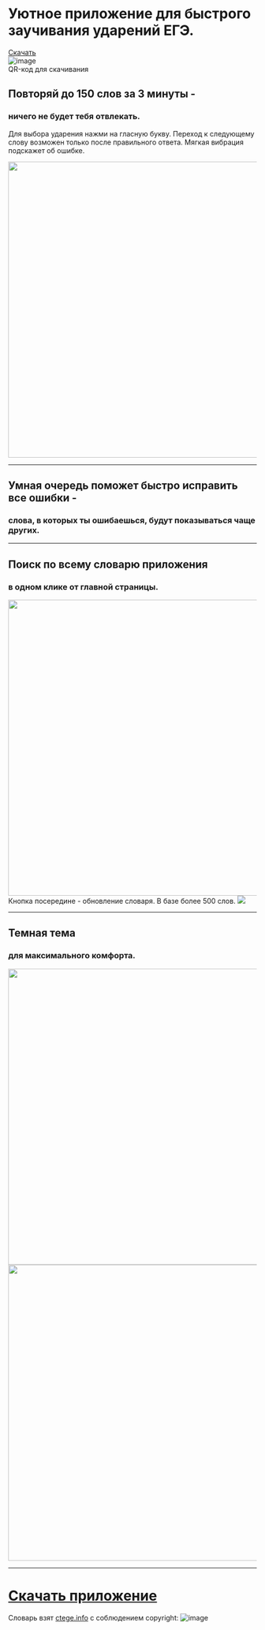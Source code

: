 # Уютное приложение для быстрого заучивания ударений ЕГЭ. 
[Скачать](https://cli.co/accents-thecattest-apk)  
![image](https://user-images.githubusercontent.com/57992909/152184732-a38c993c-8b76-4d03-b4d6-bb7ec4a072d7.png)  
QR-код для скачивания

## Повторяй до 150 слов за 3 минуты -
### ничего не будет тебя отвлекать.  
Для выбора ударения нажми на гласную букву. Переход к следующему слову возможен только после правильного ответа. Мягкая вибрация подскажет об ошибке.

<img src="https://github.com/thecattest/accents/raw/master/screenshots/main-light.jpg" height="600">  

---
## Умная очередь поможет быстро исправить все ошибки -
### слова, в которых ты ошибаешься, будут показываться чаще других.

---
## Поиск по всему словарю приложения
### в одном клике от главной страницы.
<img src="https://github.com/thecattest/accents/raw/master/screenshots/vocab-light.jpg" height="600">
Кнопка посередине - обновление словаря. В базе более 500 слов.
<img src="https://user-images.githubusercontent.com/57992909/166425788-b8e53ec8-8ba7-4f55-802f-f41da04196b3.png">

---
## Темная тема
### для максимального комфорта.
<div>
<img src="https://github.com/thecattest/accents/raw/master/screenshots/main-dark.jpg" height="600">
<img src="https://github.com/thecattest/accents/raw/master/screenshots/vocab-dark.jpg" height="600">
</div>

---
# [Скачать приложение](https://cli.co/accents-thecattest-apk)  
Словарь взят [ctege.info](https://ctege.info/russkiy-yazyik-teoriya-ege/orfoepicheskiy-slovnik-minimum-ege-po-russkomu-yazyiku.html) с соблюдением copyright: 
![image](https://user-images.githubusercontent.com/57992909/166425522-deca4ab5-e33f-41d7-99a1-18818373ac0d.png) 




